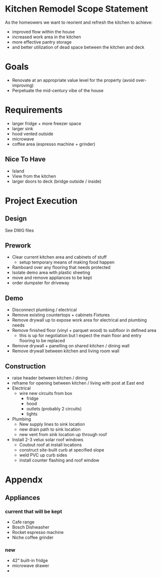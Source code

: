 
# Kitchen Remodel Scope Statement
As the homeowers we want to reorient and refresh the kitchen to achieve:
* improved flow within the house
* increased work area in the kitchen
* more effective pantry storage
* and better utilization of dead space between the kitchen and deck

# Goals
* Renovate at an appropriate value level for the property (avoid over-improving)
* Perpetuate the mid-century vibe of the house

# Requirements
* larger fridge + more freezer space
* larger sink
* hood vented outside
* microwave
* coffee area (espresso machine + grinder)

## Nice To Have
* Island
* View from the kitchen
* larger doors to deck (bridge outside / inside)

# Project Execution
## Design
See DWG files

## Prework
* Clear current kitchen area and cabinets of stuff
  - setup temporary means of making food happen
* Ramboard over any flooring that needs protected
* Isolate demo area with plastic sheeting
* move and remove appliances to be kept
* order dumpster for driveway

## Demo
* Disconnect plumbing / electrical
* Remove existing countertops + cabinets Fixtures
* Remove drywall up to expose work area for electrical and plumbing needs
* Remove finished floor (vinyl + parquet wood) to subfloor in defined area
  - this is up for negotiation but I expect the main floor and entry flooring to be replaced
* Remove drywall + panelling on shared kitchen / dining wall
* Remove drywall between kitchen and living room wall

## Construction
* raise header between kitchen / dining
* reframe for opening between kitchen / living with post at East end
* Electrical
  - wire new circuits from box
    - fridge
    - hood
    - outlets (probably 2 circuits)
    - lights
* Plumbing
  - New supply lines to sink location
  - new drain path to sink location
  - new vent from sink location up through roof
* Install 2-3 velux solar roof windows
  - Coutout roof at install locations
  - construct site-built curb at specified slope
  - weld PVC up curb sides
  - install counter flashing and roof window




# Appendx

## Appliances
### current that will be kept
* Cafe range
* Bosch Dishwasher
* Rocket espresso machine
* Niche coffee grinder
### new
* 42" built-in fridge
* microwave drawer
* 
